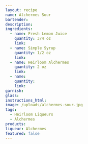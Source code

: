 ```yaml
---
layout: recipe
name: Alchermes Sour
bartender:
description:
ingredients:
  - name: Fresh Lemon Juice
    quantity: 3/4 oz
    link:
  - name: Simple Syrup
    quantity: 1/2 oz
    link:
  - name: Heirloom Alchermes
    quantity: 2 oz
    link:
  - name:
    quantity:
    link:
garnish:
glass:
instructions_html:
image: /uploads/alchermes-sour.jpg
tags:
  - Heirloom Liqueurs
  - Alchermes
products:
liqueur: Alchermes
featured: false
---
```


